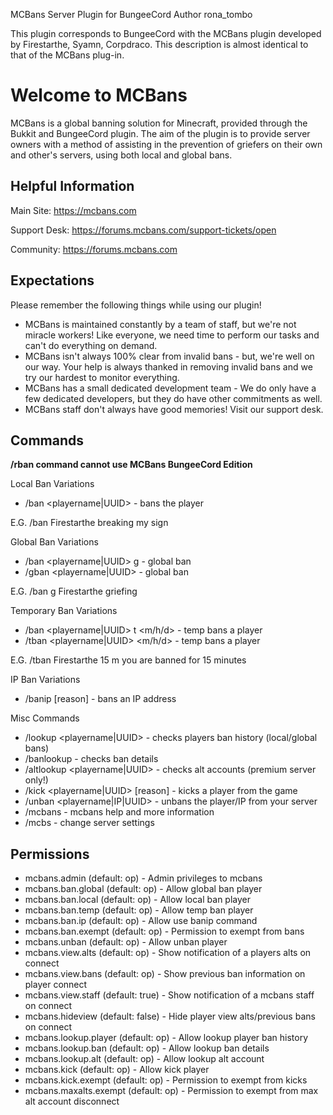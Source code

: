MCBans Server Plugin for BungeeCord
Author rona_tombo

This plugin corresponds to BungeeCord with the MCBans plugin developed by Firestarthe, Syamn, Corpdraco.
This description is almost identical to that of the MCBans plug-in.


Welcome to MCBans
====================

MCBans is a global banning solution for Minecraft, provided through the Bukkit and BungeeCord plugin. The aim of the plugin is to provide server owners with a method of assisting in the prevention of griefers on their own and other's servers, using both local and global bans.

Helpful Information
--------
Main Site: https://mcbans.com

Support Desk: https://forums.mcbans.com/support-tickets/open

Community: https://forums.mcbans.com

Expectations
--------

Please remember the following things while using our plugin!

* MCBans is maintained constantly by a team of staff, but we're not miracle workers! Like everyone, we need time to perform our tasks and can't do everything on demand.
* MCBans isn't always 100% clear from invalid bans - but, we're well on our way. Your help is always thanked in removing invalid bans and we try our hardest to monitor everything.
* MCBans has a small dedicated development team - We do only have a few dedicated developers, but they do have other commitments as well.
* MCBans staff don't always have good memories! Visit our support desk.

Commands
--------

**/rban command cannot use MCBans BungeeCord Edition**

Local Ban Variations
* /ban <playername|UUID> <reason> - bans the player

E.G. /ban Firestarthe breaking my sign

Global Ban Variations
* /ban <playername|UUID> g <reason> - global ban
* /gban <playername|UUID> <reason> - global ban

E.G. /ban g Firestarthe griefing

Temporary Ban Variations
* /ban <playername|UUID> t <int> <m/h/d> <reason> - temp bans a player
* /tban <playername|UUID> <int> <m/h/d> <reason> - temp bans a player

E.G. /tban Firestarthe 15 m you are banned for 15 minutes

IP Ban Variations
* /banip <IP> [reason] - bans an IP address

Misc Commands
* /lookup <playername|UUID> - checks players ban history (local/global bans)
* /banlookup <banID> - checks ban details
* /altlookup <playername|UUID> - checks alt accounts (premium server only!)
* /kick <playername|UUID> [reason] - kicks a player from the game
* /unban <playername|IP|UUID> - unbans the player/IP from your server
* /mcbans - mcbans help and more information
* /mcbs - change server settings

Permissions
--------

* mcbans.admin (default: op) - Admin privileges to mcbans
* mcbans.ban.global (default: op) - Allow global ban player
* mcbans.ban.local (default: op) - Allow local ban player
* mcbans.ban.temp (default: op) - Allow temp ban player
* mcbans.ban.ip (default: op) - Allow use banip command
* mcbans.ban.exempt (default: op) - Permission to exempt from bans
* mcbans.unban (default: op) - Allow unban player
* mcbans.view.alts (default: op) - Show notification of a players alts on connect
* mcbans.view.bans (default: op) - Show previous ban information on player connect
* mcbans.view.staff (default: true) - Show notification of a mcbans staff on connect
* mcbans.hideview (default: false) - Hide player view alts/previous bans on connect
* mcbans.lookup.player (default: op) - Allow lookup player ban history
* mcbans.lookup.ban (default: op) - Allow lookup ban details
* mcbans.lookup.alt (default: op) - Allow lookup alt account
* mcbans.kick (default: op) - Allow kick player
* mcbans.kick.exempt (default: op) - Permission to exempt from kicks
* mcbans.maxalts.exempt (default: op) - Permission to exempt from max alt account disconnect
